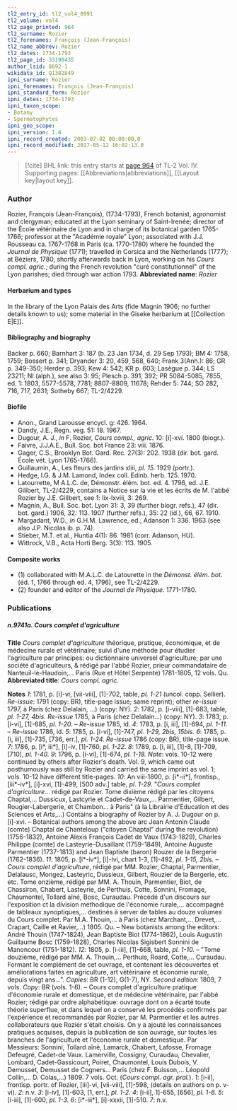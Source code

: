 ```yaml
---
tl2_entry_id: tl2_vol4_0991
tl2_volume: vol4
tl2_page_printed: 964
tl2_surname: Rozier
tl2_forenames: François (Jean-François)
tl2_name_abbrev: Rozier
tl2_dates: 1734-1793
tl2_page_id: 33190435
author_lsid: 8692-1
wikidata_id: Q1382849
ipni_surname: Rozier
ipni_forenames: François (Jean-François)
ipni_standard_form: Rozier
ipni_dates: 1734-1793
ipni_taxon_scope: 
- Botany
- Spermatophytes
ipni_geo_scope: 
ipni_version: 1.4
ipni_record_created: 2003-07-02 00:00:00.0
ipni_record_modified: 2017-05-12 16:02:13.0
---
```



> [!cite] BHL link: this entry starts at [page 964](https://www.biodiversitylibrary.org/page/33190435) of TL-2 Vol. IV.
> Supporting pages: [[Abbreviations|abbreviations]], [[Layout key|layout key]].

### Author

Rozier, François (Jean-François), (1734-1793), French botanist, agronomist and clergyman; educated at the Lyon seminary of Saint-Irenée; director of the École vétérinaire de Lyon and in charge of its botanical garden 1765-1766; professor at the "Académie royale" Lyon; associated with J.J. Rousseau ca. 1767-1768 in Paris (ca. 1770-1780) where he founded the *Journal de Physique* (1771); travelled in Corsica and the Netherlands (1777); at Béziers, 1780, shortly afterwards back in Lyon, working on his *Cours compl. agric.*; during the French revolution "curé constitutionnel" of the Lyon parishes; died through war action 1793. 
**Abbreviated name**: *Rozier*

#### Herbarium and types

In the library of the Lyon Palais des Arts (fide Magnin 1906; no further details known to us); some material in the Giseke herbarium at [[Collection E|E]].

#### Bibliography and biography

Backer p. 660; Barnhart 3: 187 (b. 23 Jan 1734, d. 29 Sep 1793); BM 4: 1758, 1759; Bossert p. 341; Dryander 3: 20, 459, 568, 640; Frank 3(Anh.): 86; GR p. 349-350; Herder p. 393; Kew 4: 542; KR p. 603; Lasègue p. 344; LS 23211; NI (alph.), see also 3: 95; Plesch p. 391, 392; PR 5084-5085, 7855, ed. 1: 1803, 5577-5578, 7781; 8807-8809, 11678; Rehder 5: 744; SO 282, 716, 717, 2631; Sotheby 667; TL-2/4229.

#### Biofile

- Anon., Grand Larousse encycl. g: 426. 1964.
- Dandy, J.E., Regn. veg. 51: 18. 1967.
- Dugour, A. J., *in* F. Rozier, *Cours compl., agric.* 10: \[i\]-xvi. 1800 (biogr.).
- Faivre, J.J.A.E., Bull. Soc. bot France 23: viii. 1876.
- Gager, C.S., Brooklyn Bot. Gard. Rec. 27(3): 202. 1938 (dir. bot. gard. École vét. Lyon 1765-1766).
- Guillaumin, A., Les fleurs des jardins xliii, *pl. 15.* 1929 (portr.).
- Hedge, I.G. & J.M. Lamond, Index coll. Edinb. herb. 125. 1970.
- Latourrette, M A.L.C. de, Démonstr. élém. bot. ed. 4. 1796, ed. J.E. Gilibert, TL-2/4229, contains a Notice sur la vie et les écrits de M. l'abbé Rozier by J.E. Gilibert, see 1: lix-lxviii, 3: 269.
- Magnin, A., Bull. Soc. bot. Lyon 31: 3, 39 (further biogr. refs.), 47 (dir. bot. gard.) 1906, 32: 113. 1907 (further refs.), 35: 22 (id.), 66, 67. 1910.
- Margadant, W.D., *in* G.H.M. Lawrence, ed., Adanson 1: 336. 1963 (see also J.P. Nicolas ib. p. 74).
- Stieber, M.T. et al., Huntia 4(1): 86. 1981 (corr. Adanson, HU).
- Wittrock, V.B., Acta Horti Berg. 3(3): 113. 1905.

#### Composite works

- (1) collaborated with M.A.L.C. de Latourette in the *Démonst. élém. bot.* (éd. 1, 1766 through ed. 4, 1796), see TL-2/4229.
- (2) founder and editor of the *Journal de Physique*. 1771-1780.

### Publications

##### n.9741a. Cours complet d'agriculture

**Title**
*Cours complet d'agriculture* théorique, pratique, économique, et de médecine rurale et vétérinaire; suivi d'une méthode pour étudier l'agriculture par principes: ou dictionnaire universel d'agriculture; par une société d'agriculteurs, & rédigé par l'abbé Rozier, prieur commandataire de Nanteuil-le-Haudoin,... Paris (Rue et Hôtel Serpente) 1781-1805, 12 vols. Qu.
**Abbreviated title**: *Cours compl. agric.*

**Notes**
*1*: 1781, p. \[i\]-vi, \[vii-viii\], \[1\]-702, table, *pl. 1-21* (uncol. copp. Sellier). *Re-issue*: 1791 (copy: BR), title-page issue; same reprint); other *re-issue* 1797, à Paris (chez Delalain, ...) (copy: NY).
*2*: 1782, p. \[i-viii\], \[1\]-683, table, *pl. 1-27, 4bis. Re-issue* 1785, à Paris (chez Delalain...) (copy: NY).
*3*: 1783, p. \[i-vi\], \[1\]-685, *pl. 1-20.* – *Re-issue* 1785, id.
*4*: 1783, p. \[i, iii\], \[1\]-694, *pl. 1-11.* – *Re-issue* 1786, id.
*5*: 1785, p. \[i-vi\], \[1\]-747, *pl. 1-29, 2bis, 15bis.*
*6*: 1785, p. \[i, iii\], \[1\]-735, \[736, err.\], *pl. 1-24. Re-issue* 1786 (copy: BR), title-page issue.
*7*: 1786, p. \[i\*, iii\*\], \[i\]-iv, \[1\]-760, *pl. 1-22.*
*8*: 1789, p. \[i, iii\], \[1\]-8, \[1\]-709, \[710\], *pl. 1-40.*
*9*: 1796, p. \[i-vi\], \[1\]-674, *pl. 1-18.*
*Note*: vols. 10-12 were continued by others after Rozier's death. Vol. 9, which came out posthumously was still by Rozier and carried the same imprint as vol. 1; vols. 10-12 have different title-pages.
*10*: An viii-1800, p. \[i\*-ii\*\], frontisp., \[iii\*-iv\*\], \[i\]-xvi, \[1\]-499, \[500 adv.\] table, *pl. 1-29.* "*Cours complet d'agriculture*... rédigé par Rozier. Tome dixième rédigé par les citoyens Chaptal,... Dussicux, Lastcyrie et Cadet-de-Vaux,... Parmentier, Gilbert, Rougier-Labergerie, et Chambon... à Paris" (à la Librairie d'Éducation et des Sciences et Arts,...) Contains a biography of Rozier by A. J. Dugour on p. \[i\]-xvi. – Botanical authors among the above arc Jean Antonin Claude (comte) Chaptal de Chanteloup ("citoyen Chaptal" during the revolution) (1756-1832), Antoine Alexis François Cadet de Vaux (1743-1829), Charles Philippe (comte) de Lasteyrie-Dusaillant (1759-1849), Antoine Auguste Parmentier (1737-1813) and Jean Baptiste (baron) Rouzer de la Bergerie (1762-1836).
*11*: 1805, p. \[i\*-iv\*\], \[i\]-lvi, chart 1-3, \[1\]-492, *pl. 1-15, 2bis.* – *Cours complet d'agriculture*, rédigé par MM. Rozier, Chaptal, Parmentier, Delalausc, Mongez, Lasteyric, Dussieux, Gilbert, Rouzier de la Bergerie, etc. etc. Tome onzième, rédigé par MM. A. Thouin, Parmentier, Biot, de Chassiron, Chabert, Lasteyrie, de Perthuis, Cotte, Sonnini, Fromage, Chaumontel, Tollard aîné, Bosc, Curaudau. Précédé d'un discours sur l'exposition ct la division méthodique de l'économie rurale,... accompagné de tableaux synoptiques,... destinés à server de tables au douze volumes du Cours complet. Par M.A. Thouin,... à Paris (chez Marchant,... Drevet,... Crapart, Caille et Ravier,...) 1805. Qu. – New botanists among the editors: André Thouin (1747-1824), Jean Baptiste Biot (1774-1862), Louis Augustin Guillaume Bosc (1759-1828), Charles Nicolas Sigisbert Sonnini de Manoncour (1751-1812).
*12*: 1805, p. \[i-iii\], \[1\]-668, table, *pl. 1-10.* – "Tome douzième, rédigé par MM. A. Thouin,... Perthuis, Roard, Cotte,... Curaudau. Formant le complément de cet ouvrage, et contenant les découvertes et améliorations faites en agriculture, art vétérinaire et économie rurale, depuis vingt ans...".
*Copies*: BR (1-12), G(1-7), NY.
*Second edition*: 1809, 7 vols. *Copy*: BR (vols. 1-6). – Cours complet d'agriculture pratique d'économie rurale et domestique, et de médecine vétérinaire, par l'abbé Rozier; rédigé par ordre alphabétique: ouvrage dont on a écarté toute théorie superflue, et dans lequel on a conservé les procédés confirmés par l'expérience et recommandés par Rozier, par M. Parmentier et les autres collaborateurs que Rozier s'était choisis. On y a ajouté les connaissances pratiques acquises, depuis la publication de son ouvrage, sur toutes les branches de l'agriculture et l'économie rurale et domestique. Par Messieurs: Sonnini, Tollard aîné, Lamarck, Chabert, Lafosse, Fromage Defeugré, Cadet-de Vaux. Lamerville, Cossigny, Curaudau, Chevalier, Lombard, Cadet-Gassicourt, Poiret, Chaumontel, Louis Dubois, V. Demusset, Demusset de Cogners... Paris (chez F. Buisson,... Léopold Collin,... D. Colas,...) 1809. 7 vols. Oct.
(*Cours compl. agr. pral.*).
*1*: \[i-ii\], frontisp. portr. of Rozier, \[iii\]-vi, \[vii-viii\], \[1\]-598, (details on authors on p.
v-vi).
*2*: n.v.
*3*: \[i-iv\], \[1\]-603, \[1, err.\], *pl. 1-2.*
*4*: \[i-ii\], 1\]-655, \[656\], *pl. 1-6.*
*5*: \[i-iii\], \[1\]-600, *pl. 1-3.*
*6*: \[i\*-iii\*\], \[i\]-xxxii, \[1\]-510.
*7*: n.v.

